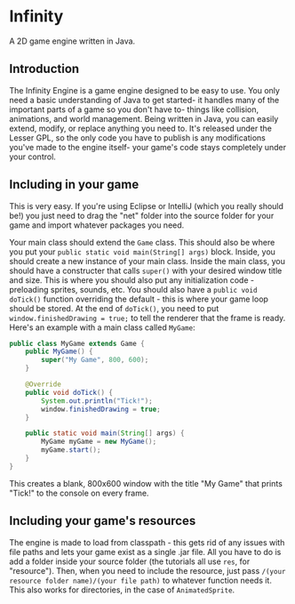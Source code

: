 # Infinity

A 2D game engine written in Java.



## Introduction

The Infinity Engine is a game engine designed to be easy to use. You only need a basic understanding of Java to get started- it handles many of the important parts of a game so you don't have to- things like collision, animations, and world management. Being written in Java, you can easily extend, modify, or replace anything you need to. It's released under the Lesser GPL, so the only code you have to publish is any modifications you've made to the engine itself- your game's code stays completely under your control.



## Including in your game

This is very easy. If you're using Eclipse or IntelliJ (which you really should be!) you just need to drag the "net" folder into the source folder for your game and import whatever packages you need.



Your main class should extend the `Game` class. This should also be where you put your `public static void main(String[] args)` block. Inside, you should create a new instance of your main class. Inside the main class, you should have a constructer that calls `super()` with your desired window title and size. This is where you should also put any initialization code - preloading sprites, sounds, etc. You should also have a `public void doTick()` function overriding the default - this is where your game loop should be stored. At the end of `doTick()`, you need to put `window.finishedDrawing = true;` to tell the renderer that the frame is ready. Here's an example with a main class called `MyGame`:

```java
public class MyGame extends Game {
    public MyGame() {
        super("My Game", 800, 600);
    }

    @Override
    public void doTick() {
        System.out.println("Tick!");
        window.finishedDrawing = true;
    }

    public static void main(String[] args) {
        MyGame myGame = new MyGame();
        myGame.start();
    }
}
```

This creates a blank, 800x600 window with the title "My Game" that prints "Tick!" to the console on every frame.



## Including your game's resources

The engine is made to load from classpath - this gets rid of any issues with file paths and lets your game exist as a single .jar file. All you have to do is add a folder inside your source folder (the tutorials all use `res`, for "resource"). Then, when you need to include the resource, just pass `/(your resource folder name)/(your file path)` to whatever function needs it. This also works for directories, in the case of `AnimatedSprite`.
